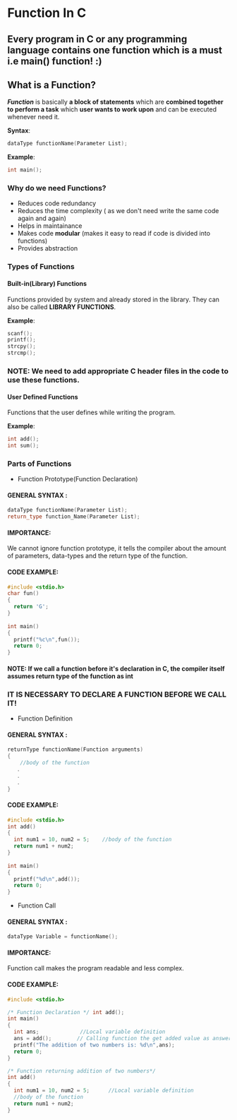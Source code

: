 # Function In C

## Every program in C or any programming language contains one function which is a must i.e main() function! :)

## What is a Function?
**_Function_** is basically **a block of statements** which are **combined together to perform a task** which **user wants to work upon** and can be executed whenever need it.
  
**Syntax**:
  
``` cpp
dataType functionName(Parameter List);
```

**Example**:
  
``` cpp
int main();
```

### Why do we need Functions?
- Reduces code redundancy
- Reduces the time complexity ( as we don't need write the same code again and again)
- Helps in maintainance
- Makes code **modular** (makes it easy to read if code is divided into functions)
- Provides abstraction

### Types of Functions
#### Built-in(Library) Functions
Functions provided by system and already stored in the library. They can also be called **LIBRARY FUNCTIONS**.    

**Example**: 

``` cpp
scanf();                        
printf();                              
strcpy();                             
strcmp();
``` 

### NOTE: We need to add appropriate C header files in the code to use these functions.
                                                             
#### User Defined Functions
Functions that the user defines while writing the program.

**Example**:
 
``` cpp                               
int add();
int sum();                               
``` 

### Parts of Functions
- Function Prototype(Function Declaration)

#### GENERAL SYNTAX :
 
``` cpp
dataType functionName(Parameter List); 
return_type function_Name(Parameter List);                               
``` 

#### IMPORTANCE:
We cannot ignore function prototype, it tells the compiler about the amount of parameters, data-types and the return type of the function.
                               
#### CODE EXAMPLE:
                               
``` cpp
#include <stdio.h>
char fun()
{
  return 'G';
}
                               
int main()
{
  printf("%c\n",fun());
  return 0;
}                               
 ```
                                  
 #### NOTE: If we call a function before it's declaration in C, the compiler itself assumes return type of the function as **int**
 ### IT IS NECESSARY TO DECLARE A FUNCTION BEFORE WE CALL IT!
                                
- Function Definition

#### GENERAL SYNTAX :

``` cpp
returnType functionName(Function arguments)
{
    //body of the function
   .
   .
   .
}
```
                                                              
#### CODE EXAMPLE:
                               
``` cpp
#include <stdio.h>
int add()
{
  int num1 = 10, num2 = 5;    //body of the function
  return num1 + num2; 
}
                               
int main()
{
  printf("%d\n",add());
  return 0;
}                               
```

- Function Call

#### GENERAL SYNTAX :

``` cpp
dataType Variable = functionName();
```
                                                              
#### IMPORTANCE:
Function call makes the program readable and less complex.
                               
#### CODE EXAMPLE:
                               
``` cpp                                
#include <stdio.h>

/* Function Declaration */ int add();                               
int main()
{
  int ans;             //Local variable definition
  ans = add();        // Calling function the get added value as answer
  printf("The addition of two numbers is: %d\n",ans);
  return 0;
} 

/* Function returning addition of two numbers*/                               
int add()
{
  int num1 = 10, num2 = 5;      //Local variable definition
  //body of the function
  return num1 + num2; 
}           
```                             
